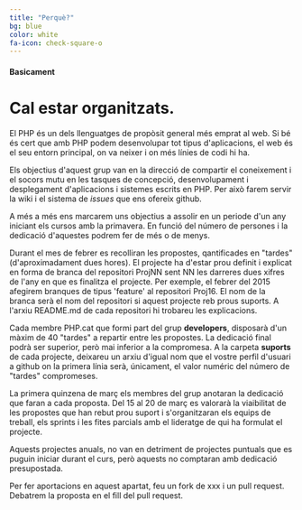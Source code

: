 ```yaml
---
title: "Perquè?"
bg: blue
color: white
fa-icon: check-square-o
---
```


#### Basicament

# Cal estar organitzats.

El PHP és un dels llenguatges de propòsit general més emprat al web. Si bé és cert que amb PHP podem desenvolupar tot tipus d'aplicacions, el web és el seu entorn principal, on va neixer i on més línies de codi hi ha.

Els objectius d'aquest grup van en la direcció de compartir el coneixement i el socors mutu en les tasques de concepció, desenvolupament i desplegament d'aplicacions i sistemes escrits en PHP. Per això farem servir la wiki i el sistema de *issues* que ens ofereix github.

A més a més ens marcarem uns objectius a assolir en un periode d'un any iniciant els cursos amb la primavera. En funció del número de persones i la dedicació d'aquestes podrem fer de més o de menys.

Durant el mes de febrer es recolliran les propostes, qantificades en "tardes" (d'aproximadament dues hores). El projecte ha d'estar prou definit i explicat en forma de branca del repositori ProjNN sent NN les darreres dues xifres de l'any en que es finalitza el projecte. Per exemple, el febrer del 2015 afegirem branques de tipus 'feature' al repositori Proj16. El nom de la branca serà el nom del repositori si aquest projecte reb prous suports. A l'arxiu README.md de cada repositori hi trobareu les explicacions.

Cada membre PHP.cat que formi part del grup **developers**, disposarà d'un màxim de 40 "tardes" a repartir entre les propostes. La dedicació final podrà ser superior, però mai inferior a la compromesa. A la carpeta **suports** de cada projecte, deixareu un arxiu d'igual nom que el vostre perfil d'usuari a github on la primera línia serà, únicament, el valor numéric del número de "tardes" compromeses.

La primera quinzena de març els membres del grup anotaran la dedicació que faran a cada proposta. Del 15 al 20 de març es valorarà la viaibilitat de les propostes que han rebut prou suport i s'organitzaran els equips de treball, els sprints i les fites parcials amb el lideratge de qui ha formulat el projecte.

Aquests projectes anuals, no van en detriment de projectes puntuals que es puguin iniciar durant el curs, però aquests no comptaran amb dedicació presupostada.

Per fer aportacions en aquest apartat, feu un fork de xxx i un pull request. Debatrem la proposta en el fill del pull request.